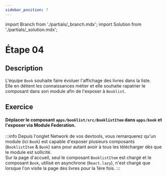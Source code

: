 ```yaml
---
sidebar_position: 7
---
```


import Branch from './partials/\_branch.mdx';
import Solution from './partials/\_solution.mdx';

# Étape 04

<Branch step="04" />

## Description

L'équipe `Book` souhaite faire évoluer l'affichage des livres dans la liste.  
Elle en détient les connaissances métier et elle souhaite rapatrier le composant dans son module afin de l'exposer à `Booklist`.

## Exercice

#### Déplacer le composant `apps/booklist/src/BooklistItem` dans `apps/book` et l'exposer via Module Federation.

:::info
Depuis l'onglet Network de vos devtools, vous remarquerez qu'un module (ici `Book`) est capable d'exposer plusieurs composants (`BooklistItem` & `Book`) sans pour autant avoir à tous les télécharger dès que le module est sollicité.  
Sur la page d'accueil, seul le composant `BooklistItem` est chargé et le composant `Book`, utilisé en asynchrone (`React.lazy`), n'est chargé que lorsque l'on visite la page des livres pour la 1ère fois.
:::

<Solution step="04" />
